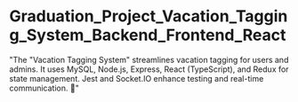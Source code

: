 # Graduation_Project_Vacation_Tagging_System_Backend_Frontend_React
"The "Vacation Tagging System" streamlines vacation tagging for users and admins. It uses MySQL, Node.js, Express, React (TypeScript), and Redux for state management. Jest and Socket.IO enhance testing and real-time communication. 🚀"
